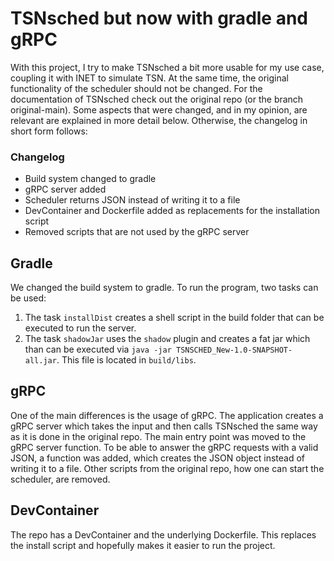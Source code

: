 # TSNsched but now with gradle and gRPC
With this project, I try to make TSNsched a bit more usable for my use case, coupling it with INET to simulate TSN.
At the same time, the original functionality of the scheduler should not be changed.
For the documentation of TSNsched check out the original repo (or the branch original-main).
Some aspects that were changed, and in my opinion, are relevant are explained in more detail below. 
Otherwise, the changelog in short form follows:

### Changelog
- Build system changed to gradle
- gRPC server added
- Scheduler returns JSON instead of writing it to a file
- DevContainer and Dockerfile added as replacements for the installation script
- Removed scripts that are not used by the gRPC server


## Gradle
We changed the build system to gradle. 
To run the program, two tasks can be used:
1. The task `installDist` creates a shell script in the build folder that can be executed to run the server.
2. The task `shadowJar` uses the `shadow` plugin and creates a fat jar which than can be executed via `java -jar TSNSCHED_New-1.0-SNAPSHOT-all.jar`. This file is located in `build/libs`.

## gRPC
One of the main differences is the usage of gRPC.
The application creates a gRPC server which takes the input and then calls TSNsched the same way as it is done in the original repo.
The main entry point was moved to the gRPC server function.
To be able to answer the gRPC requests with a valid JSON, a function was added, which creates the JSON object instead of writing it to a file.
Other scripts from the original repo, how one can start the scheduler, are removed.

## DevContainer
The repo has a DevContainer and the underlying Dockerfile.
This replaces the install script and hopefully makes it easier to run the project.



